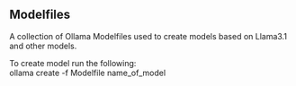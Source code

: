 ## Modelfiles

A collection of Ollama Modelfiles used to create models based on Llama3.1 and other models.  
  
To create model run the following:  
ollama create -f Modelfile name_of_model
